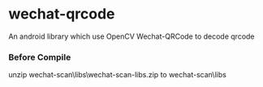 # wechat-qrcode
An android library which use OpenCV Wechat-QRCode to decode qrcode

### Before Compile
unzip wechat-scan\libs\wechat-scan-libs.zip to wechat-scan\libs
